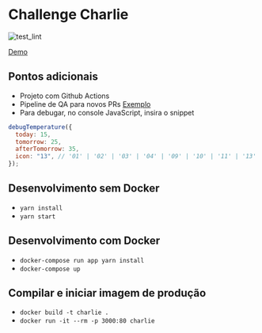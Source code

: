 # Challenge Charlie

![test_lint](https://github.com/leobastiani/challenge-charlie/actions/workflows/test_lint.yml/badge.svg)

[Demo](https://leobastiani.github.io/challenge-charlie/)

## Pontos adicionais

- Projeto com Github Actions
- Pipeline de QA para novos PRs [Exemplo](https://github.com/leobastiani/challenge-charlie/pull/3)
- Para debugar, no console JavaScript, insira o snippet

```js
debugTemperature({
  today: 15,
  tomorrow: 25,
  afterTomorrow: 35,
  icon: "13", // '01' | '02' | '03' | '04' | '09' | '10' | '11' | '13' | '50'
});
```

## Desenvolvimento sem Docker

- `yarn install`
- `yarn start`

## Desenvolvimento com Docker

- `docker-compose run app yarn install`
- `docker-compose up`

## Compilar e iniciar imagem de produção

- `docker build -t charlie .`
- `docker run -it --rm -p 3000:80 charlie`
